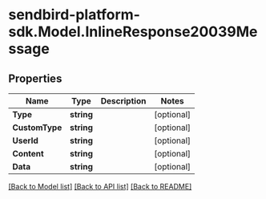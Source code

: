 
# sendbird-platform-sdk.Model.InlineResponse20039Message

## Properties

Name | Type | Description | Notes
------------ | ------------- | ------------- | -------------
**Type** | **string** |  | [optional] 
**CustomType** | **string** |  | [optional] 
**UserId** | **string** |  | [optional] 
**Content** | **string** |  | [optional] 
**Data** | **string** |  | [optional] 

[[Back to Model list]](../README.md#documentation-for-models)
[[Back to API list]](../README.md#documentation-for-api-endpoints)
[[Back to README]](../README.md)

